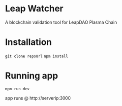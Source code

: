 # Leap Watcher
A blockchain validation tool for LeapDAO Plasma Chain

# Installation
`git clone repoUrl`
`npm install`

# Running app
`npm run dev`

app runs @ http://serverip:3000
